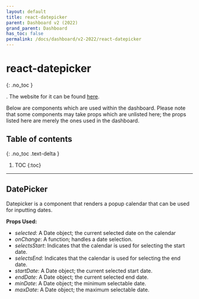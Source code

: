 ```yaml
---  
layout: default  
title: react-datepicker
parent: Dashboard v2 (2022)
grand_parent: Dashboard
has_toc: false
permalink: /docs/dashboard/v2-2022/react-datepicker
---  
```


# react-datepicker
{: .no_toc }

. The website for it can be found [here](https://reactdatepicker.com/).

Below are components which are used within the dashboard. Please note that some components may take props which are unlisted here; the props listed here are merely the ones used in the dashboard.

## Table of contents
{: .no_toc .text-delta }

1. TOC
{:toc}

---

## DatePicker

Datepicker is a component that renders a popup calendar that can be used for inputting dates.

**Props Used:**
- *selected*: A Date object; the current selected date on the calendar
- *onChange*: A function; handles a date selection.
- *selectsStart*: Indicates that the calendar is used for selecting the start date.
- *selectsEnd*: Indicates that the calendar is used for selecting the end date.
- *startDate*: A Date object; the current selected start date.
- *endDate*: A Date object; the current selected end date.
- *minDate*: A Date object; the minimum selectable date.
- *maxDate*: A Date object; the maximum selectable date.